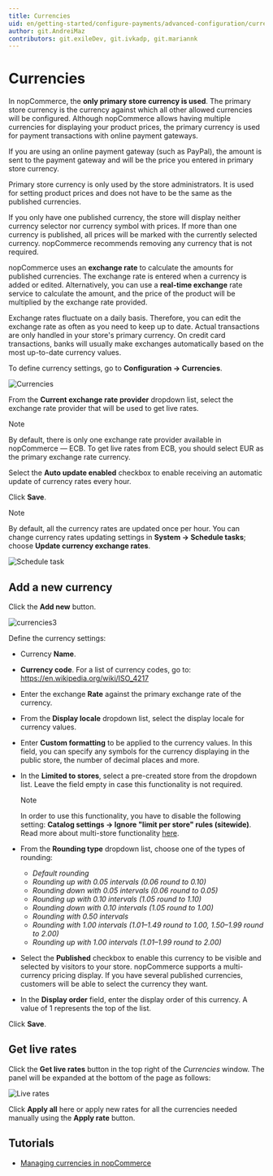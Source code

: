 ```yaml
---
title: Currencies
uid: en/getting-started/configure-payments/advanced-configuration/currencies
author: git.AndreiMaz
contributors: git.exileDev, git.ivkadp, git.mariannk
---
```


# Currencies

In nopCommerce, the **only primary store currency is used**. The primary store currency is the currency against which all other allowed currencies will be configured. Although nopCommerce allows having multiple currencies for displaying your product prices, the primary currency is used for payment transactions with online payment gateways.

If you are using an online payment gateway (such as PayPal), the amount is sent to the payment gateway and will be the price you entered in primary store currency.

Primary store currency is only used by the store administrators. It is used for setting product prices and does not have to be the same as the published currencies.

If you only have one published currency, the store will display neither currency selector nor currency symbol with prices. If more than one currency is published, all prices will be marked with the currently selected currency. nopCommerce recommends removing any currency that is not required.

nopCommerce uses an **exchange rate** to calculate the amounts for published currencies. The exchange rate is entered when a currency is added or edited. Alternatively, you can use a **real-time exchange** rate service to calculate the amount, and the price of the product will be multiplied by the exchange rate provided.

Exchange rates fluctuate on a daily basis. Therefore, you can edit the exchange rate as often as you need to keep up to date. Actual transactions are only handled in your store's primary currency. On credit card transactions, banks will usually make exchanges automatically based on the most up-to-date currency values.

To define currency settings, go to **Configuration → Currencies**.

![Currencies](_static/currencies/currencies1.png)

From the **Current exchange rate provider** dropdown list, select the exchange rate provider that will be used to get live rates.

> [!NOTE]
> 
> By default, there is only one exchange rate provider available in nopCommerce — ECB. To get live rates from ECB, you should select EUR as the primary exchange rate currency.

 Select the **Auto update enabled** checkbox to enable receiving an automatic update of currency rates every hour.

 Click **Save**.

> [!NOTE]
> 
> By default, all the currency rates are updated once per hour. You can change currency rates updating settings in **System → Schedule tasks**; choose **Update currency exchange rates**.

![Schedule task](_static/currencies/tasks.jpg)

## Add a new currency

Click the **Add new** button.

![currencies3](_static/currencies/currencies3.png)

Define the currency settings:

* Currency **Name**.
* **Currency code**. For a list of currency codes, go to: https://en.wikipedia.org/wiki/ISO_4217
* Enter the exchange **Rate** against the primary exchange rate of the currency.
* From the **Display locale** dropdown list, select the display locale for currency values.
* Enter **Custom formatting** to be applied to the currency values. In this field, you can specify any symbols for the currency displaying in the public store, the number of decimal places and more.
* In the **Limited to stores**, select a pre-created store from the dropdown list. Leave the field empty in case this functionality is not required.
  > [!NOTE]
  >
	> In order to use this functionality, you have to disable the following setting: **Catalog settings → Ignore "limit per store" rules (sitewide)**. Read more about multi-store functionality [here](xref:en/getting-started/advanced-configuration/multi-store).

* From the **Rounding type** dropdown list, choose one of the types of rounding:
  * *Default rounding*
  * *Rounding up with 0.05 intervals (0.06 round to 0.10)*
  * *Rounding down with 0.05 intervals (0.06 round to 0.05)*
  * *Rounding up with 0.10 intervals (1.05 round to 1.10)*
  * *Rounding down with 0.10 intervals (1.05 round to 1.00)*
  * *Rounding with 0.50 intervals*
  * *Rounding with 1.00 intervals (1.01–1.49 round to 1.00, 1.50–1.99 round to 2.00)*
  * *Rounding up with 1.00 intervals (1.01–1.99 round to 2.00)*

* Select the **Published** checkbox to enable this currency to be visible and selected by visitors to your store. nopCommerce supports a multi-currency pricing display. If you have several published currencies, customers will be able to select the currency they want.
* In the **Display order** field, enter the display order of this currency. A value of 1 represents the top of the list.

Click **Save**.

## Get live rates

Click the **Get live rates** button in the top right of the *Currencies* window. The panel will be expanded at the bottom of the page as follows:

![Live rates](_static/currencies/live-rates.jpg)

Click **Apply all** here or apply new rates for all the currencies needed manually using the **Apply rate** button.

## Tutorials

* [Managing currencies in nopCommerce](https://www.youtube.com/watch?v=2nzVxGyc5-M)
